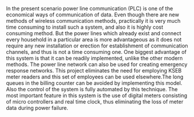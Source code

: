 In the present scenario power line communication (PLC) is one of the economical ways of communication of data. Even though there are new methods of wireless communication methods, practically it is very much time consuming to install such a system, and also it is highly cost consuming method. But the power lines which already exist and connect every household in a particular area is more advantageous as it does not require any new installation or erection for establishment of communication channels, and thus is not a time consuming one. One biggest advantage of this system is that it can be readily implemented, unlike the other modern methods. The power line network can also be used for creating emergency response networks. This project eliminates the need for employing KSEB meter readers and this set of employees can be used elsewhere.The long queues in the billing counter can be avoided by implementing this model. Also the control of the system is fully automated by this technique. The most important feature in this system is the use of digital meters consisting of micro controllers and real time clock, thus eliminating the loss of meter data during power failure.
